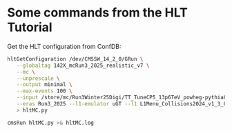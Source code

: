 # Some commands from the HLT Tutorial

Get the HLT configuration from ConfDB:

```bash
hltGetConfiguration /dev/CMSSW_14_2_0/GRun \
   --globaltag 142X_mcRun3_2025_realistic_v7 \
   --mc \
   --unprescale \
   --output minimal \
   --max-events 100 \
   --input /store/mc/Run3Winter25Digi/TT_TuneCP5_13p6TeV_powheg-pythia8/GEN-SIM-RAW/142X_mcRun3_2025_realistic_v7-v2/130000/0174bea8-1bb2-442c-ab23-c0864b50a3a0.root \
   --eras Run3_2025 --l1-emulator uGT --l1 L1Menu_Collisions2024_v1_3_0_xml \
   > hltMC.py

cmsRun hltMC.py >& hltMC.log
```